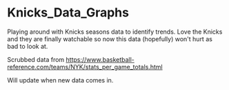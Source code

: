 # Knicks_Data_Graphs
Playing around with Knicks seasons data to identify trends.
Love the Knicks and they are finally watchable so now this data (hopefully) won't hurt as bad to look at.

Scrubbed data from https://www.basketball-reference.com/teams/NYK/stats_per_game_totals.html

Will update when new data comes in.
